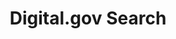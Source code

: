 ---
# This topic lives at
# https://digital.gov/topics/digitalgov-search

slug: "digitalgov-search"

# Topic Title
title: "Digital.gov Search"

# description — keep it short and clear
summary: "Our hosted service, DigitalGov Search (formerly USA Search), powers search on federal government websites, helping you to improve visitors’ search experience at no cost."

# Weight
weight: 2

# For more information on managing topics,
# see https://github.com/GSA/digitalgov.gov/wiki

---